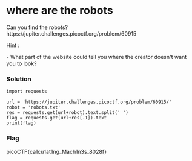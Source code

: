 <h1>where are the robots</h1>
<p>Can you find the robots? https://jupiter.challenges.picoctf.org/problem/60915</p>
<p>Hint :</p>
<p>- What part of the website could tell you where the creator doesn't want you to look?</p>

<h3>Solution</h3>

```python3
import requests

url = 'https://jupiter.challenges.picoctf.org/problem/60915/'
robot = 'robots.txt'
res = requests.get(url+robot).text.split(' ')
flag = requests.get(url+res[-1]).text
print(flag)
```

<h3>Flag</h3>
<p>picoCTF{ca1cu1at1ng_Mach1n3s_8028f}</p>
